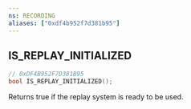 ```yaml
---
ns: RECORDING
aliases: ["0xdf4b952f7d381b95"]
---
```

## IS_REPLAY_INITIALIZED

```c
// 0xDF4B952F7D381B95
bool IS_REPLAY_INITIALIZED();
```

Returns true if the replay system is ready to be used.

